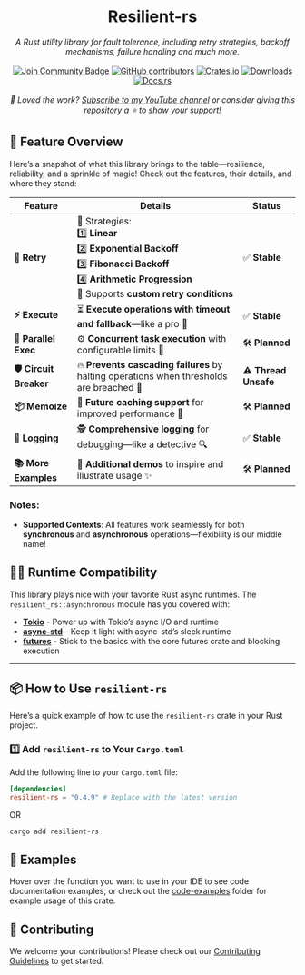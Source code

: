 <h1 align="center">Resilient-rs</h1>
<div align="center">

<i>A Rust utility library for fault tolerance, including retry strategies, backoff mechanisms, failure handling and much more.</i>
<br>
<br>
<a href="https://discord.com/invite/BymX4aJeEQ"><img src="https://img.shields.io/discord/733027681184251937.svg?style=flat&label=Join%20Community&color=7289DA" alt="Join Community Badge"/></a>
<a href="https://github.com/semicolon-10/resilient-rs/graphs/contributors"><img alt="GitHub contributors" src="https://img.shields.io/github/contributors/semicolon-10/resilient-rs.svg"></a>
[![Crates.io](https://img.shields.io/crates/v/resilient-rs.svg)](https://crates.io/crates/resilient-rs)
[![Downloads](https://img.shields.io/crates/d/resilient-rs)](https://crates.io/crates/resilient-rs)
[![Docs.rs](https://docs.rs/resilient-rs/badge.svg)](https://docs.rs/resilient-rs/latest/resilient_rs/)
<br>
<br>
<i>💖 Loved the work? [Subscribe to my YouTube channel](https://www.youtube.com/@Semicolon10) or consider giving this repository a ⭐ to show your support!</i>
</div>


## 🚀 Feature Overview

Here’s a snapshot of what this library brings to the table—resilience, reliability, and a sprinkle of magic! Check out the features, their details, and where they stand:

| **Feature**           | **Details**                                                                                                                                                      | **Status**          |
|----------------------|------------------------------------------------------------------------------------------------------------------------------------------------------------------|---------------------|
| **🔄 Retry**         | 🚀 Strategies:<br/>   1️⃣ **Linear**<br/>   2️⃣ **Exponential Backoff**<br/>   3️⃣ **Fibonacci Backoff**<br/>   4️⃣ **Arithmetic Progression**<br/>   🔧 Supports **custom retry conditions** | ✅ **Stable**       |
| **⚡ Execute**       | ⏳ **Execute operations with timeout and fallback**—like a pro 💪                                                                                                 | ✅ **Stable**       |
| **🧵 Parallel Exec** | ⚙️ **Concurrent task execution** with configurable limits 🚀                                                                                                      | 🛠️ **Planned**     |
| **🛡️ Circuit Breaker** | 🔥 **Prevents cascading failures** by halting operations when thresholds are breached 🚧                                                                         | ⚠️ **Thread Unsafe** |
| **📦 Memoize**       | 💾 **Future caching support** for improved performance 🚀                                                                                                         | 🛠️ **Planned**     |
| **📜 Logging**       | 🕵️ **Comprehensive logging** for debugging—like a detective 🔍                                                                                                   | ✅ **Stable**       |
| **📚 More Examples** | 📖 **Additional demos** to inspire and illustrate usage ✨                                                                                                        | 🛠️ **Planned**     |


### Notes:
- **Supported Contexts**: All features work seamlessly for both **synchronous** and **asynchronous** operations—flexibility is our middle name!

## 🏃‍♂️ Runtime Compatibility

This library plays nice with your favorite Rust async runtimes. The `resilient_rs::asynchronous` module has you covered with:

- **[Tokio](https://crates.io/crates/tokio)** - Power up with Tokio’s async I/O and runtime
- **[async-std](https://crates.io/crates/async-std)** - Keep it light with async-std’s sleek runtime
- **[futures](https://crates.io/crates/futures)** - Stick to the basics with the core futures crate and blocking execution

---
## 📦 How to Use `resilient-rs`

Here’s a quick example of how to use the `resilient-rs` crate in your Rust project.

### 1️⃣ Add `resilient-rs` to Your `Cargo.toml`

Add the following line to your `Cargo.toml` file:

```toml
[dependencies]
resilient-rs = "0.4.9" # Replace with the latest version
```
OR
```bash
cargo add resilient-rs
```

## 📖 Examples

Hover over the function you want to use in your IDE to see code documentation examples, or check out the [code-examples](https://github.com/semicolon-10/resilient-rs/tree/main/code-examples/) folder for example usage of this crate.

## 🚀 Contributing

We welcome your contributions! Please check out our [Contributing Guidelines](https://github.com/semicolon-10/resilient-rs/blob/main/CONTRIBUTING.md) to get started.